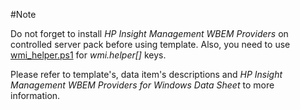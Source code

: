 #Note

Do not forget to install _HP Insight Management WBEM Providers_ on controlled server pack before using template.
Also, you need to use [wmi_helper.ps1](https://raw.githubusercontent.com/zbx-sadman/WMI/master/wmi_helper.ps1) for _wmi.helper[]_ keys.

Please refer to template's, data item's descriptions and _HP Insight Management WBEM Providers for Windows Data Sheet_ to more information.


